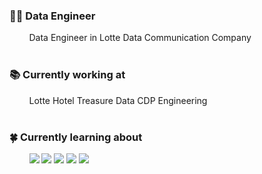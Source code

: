 ### 👨‍💻 Data Engineer
&nbsp;&nbsp;&nbsp;&nbsp;&nbsp;&nbsp;&nbsp; Data Engineer in Lotte Data Communication Company
</br></br>

### 📚 Currently working at
&nbsp;&nbsp;&nbsp;&nbsp;&nbsp;&nbsp;&nbsp; Lotte Hotel Treasure Data CDP Engineering
</br></br>

### 🍀 Currently learning about
<div align=left>    
&nbsp;&nbsp;&nbsp;&nbsp;&nbsp;&nbsp;&nbsp; 
<img src="https://img.shields.io/badge/presto-5890FF?style=for-the-badge&logo=presto&logoColor=white">
<img src="https://img.shields.io/badge/Trino-DD00A1?style=for-the-badge&logo=Trino&logoColor=white">
<img src="https://img.shields.io/badge/apachehive-FDEE21?style=for-the-badge&logo=apachehive&logoColor=white">
<!-- <img src="https://img.shields.io/badge/apachespark-E25A1C?style=for-the-badge&logo=apachespark&logoColor=white">
<img src="https://img.shields.io/badge/apacheairflow-017CEE?style=for-the-badge&logo=apacheairflow&logoColor=white">  -->
<img src="https://img.shields.io/badge/Amazon AWS-232F3E?style=for-the-badge&logo=Amazon AWS&logoColor=white"> 
<img src="https://img.shields.io/badge/Kubernetes-326CE5?style=for-the-badge&logo=Kubernetes&logoColor=white"> 
</div>
</br></br>


